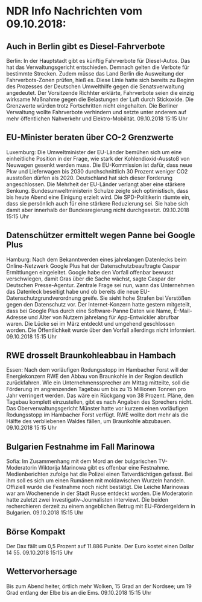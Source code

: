 # NDR Info Nachrichten vom 09.10.2018:


## Auch in Berlin gibt es Diesel-Fahrverbote
Berlin: In der Hauptstadt gibt es künftig Fahrverbote für Diesel-Autos. Das hat das Verwaltungsgericht entschieden. Demnach gelten die Verbote für bestimmte Strecken. Zudem müsse das Land Berlin die Ausweitung der Fahrverbots-Zonen prüfen, hieß es. Diese Linie hatte sich bereits zu Beginn des Prozesses der Deutschen Umwelthilfe gegen die Senatsverwaltung angedeutet. Der Vorsitzende Richhter erklärte, Fahrverbote seien die einzig wirksame Maßnahme gegen die Belastungen der Luft durch Stickoxide. Die Grenzwerte würden trotz Fortschritten nicht eingehalten. Die Berliner Verwaltung wollte Fahrverbote verhindern und setzte unter anderem auf mehr öffentlichen Nahverkehr und Elektro-Mobilität. 09.10.2018 15:15 Uhr 

## EU-Minister beraten über CO-2 Grenzwerte
Luxemburg: Die Umweltminister der EU-Länder bemühen sich um eine einheitliche Position in der Frage, wie stark der Kohlendioxid-Ausstoß von Neuwagen gesenkt werden muss. Die EU-Kommission ist dafür, dass neue Pkw und Lieferwagen bis 2030 durchschnittlich 30 Prozent weniger CO2 ausstoßen dürfen als 2020. Deutschland hat sich dieser Forderung angeschlossen. Die Mehrheit der EU-Länder verlangt aber eine stärkere Senkung. Bundesumweltministerin Schulze zeigte sich optimistisch, dass bis heute Abend eine Einigung erzielt wird. Die SPD-Politikerin räumte ein, dass sie persönlich auch für eine stärkere Reduzierung sei. Sie habe sich damit aber innerhalb der Bundesregierung nicht durchgesetzt. 09.10.2018 15:15 Uhr 

## Datenschützer ermittelt wegen Panne bei Google Plus
Hamburg: Nach dem Bekanntwerden eines jahrelangen Datenlecks beim Online-Netzwerk Google Plus hat der Datenschutzbeauftragte Caspar Ermittlungen eingeleitet. Google habe den Vorfall offenbar bewusst verschwiegen, damit Gras über die Sache wächst, sagte Caspar der Deutschen Presse-Agentur. Zentrale Frage sei nun, wann das Unternehmen das Datenleck beseitigt habe und ob bereits die neue EU-Datenschutzgrundverordnung greife. Sie sieht hohe Strafen bei Verstößen gegen den Datenschutz vor. Der Internet-Konzern hatte gestern mitgeteilt, dass bei Google Plus durch eine Software-Panne Daten wie Name, E-Mail-Adresse und Alter von Nutzern jahrelang für App-Entwickler abrufbar waren. Die Lücke sei im März entdeckt und umgehend geschlossen worden. Die Öffentlichkeit wurde über den Vorfall allerdings nicht informiert. 09.10.2018 15:15 Uhr 

## RWE drosselt Braunkohleabbau in Hambach
Essen: Nach dem vorläufigen Rodungsstopp im Hambacher Forst will der Energiekonzern RWE den Abbau von Braunkohle in der Region deutlich zurückfahren. Wie ein Unternehmenssprecher am Mittag mitteilte, soll die Förderung im angrenzenden Tagebau um bis zu 15 Millionen Tonnen pro Jahr verringert werden. Das wäre ein Rückgang von 38 Prozent. Pläne, den Tagebau komplett einzustellen, gibt es nach Angaben des Sprechers nicht. Das Oberverwaltungsgericht Münster hatte vor kurzem einen vorläufigen Rodungsstopp im Hambacher Forst verfügt. RWE wollte dort mehr als die Hälfte des verbliebenen Waldes fällen, um Braunkohle abzubauen. 09.10.2018 15:15 Uhr 

## Bulgarien Festnahme im Fall Marinowa
Sofia: Im Zusammenhang mit dem Mord an der bulgarischen TV-Moderatorin Wiktorija Marinowa gibt es offenbar eine Festnahme. Medienberichten zufolge hat die Polizei einen Tatverdächtigen gefasst. Bei ihm soll es sich um einen Rumänen mit moldawischen Wurzeln handeln. Offiziell wurde die Festnahme noch nicht bestätigt. Die Leiche Marinowas war am Wochenende in der Stadt Russe entdeckt worden. Die Moderatorin hatte zuletzt zwei Investigativ-Journalisten interviewt. Die beiden recherchieren derzeit zu einem angeblichen Betrug mit EU-Fördergeldern in Bulgarien. 09.10.2018 15:15 Uhr 

## Börse Kompakt
Der Dax fällt um 0,5 Prozent auf 11.886 Punkte. Der Euro kostet einen Dollar 14 55. 09.10.2018 15:15 Uhr 

## Wettervorhersage
Bis zum Abend heiter, örtlich mehr Wolken, 15 Grad an der Nordsee; um 19 Grad entlang der Elbe bis an die Ems. 09.10.2018 15:15 Uhr 
